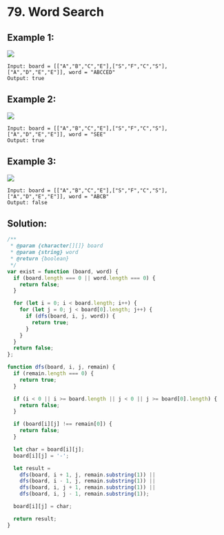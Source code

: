 # 79. Word Search

## Example 1:

![](https://assets.leetcode.com/uploads/2020/10/15/word1.jpg)

    Input: board = [["A","B","C","E"],["S","F","C","S"],["A","D","E","E"]], word = "ABCCED"
    Output: true

## Example 2:

![](https://assets.leetcode.com/uploads/2020/10/15/word2.jpg)

    Input: board = [["A","B","C","E"],["S","F","C","S"],["A","D","E","E"]], word = "SEE"
    Output: true

## Example 3:

![](https://assets.leetcode.com/uploads/2020/10/15/word3.jpg)

    Input: board = [["A","B","C","E"],["S","F","C","S"],["A","D","E","E"]], word = "ABCB"
    Output: false

## Solution:

```javascript
/**
 * @param {character[][]} board
 * @param {string} word
 * @return {boolean}
 */
var exist = function (board, word) {
  if (board.length === 0 || word.length === 0) {
    return false;
  }

  for (let i = 0; i < board.length; i++) {
    for (let j = 0; j < board[0].length; j++) {
      if (dfs(board, i, j, word)) {
        return true;
      }
    }
  }
  return false;
};

function dfs(board, i, j, remain) {
  if (remain.length === 0) {
    return true;
  }

  if (i < 0 || i >= board.length || j < 0 || j >= board[0].length) {
    return false;
  }

  if (board[i][j] !== remain[0]) {
    return false;
  }

  let char = board[i][j];
  board[i][j] = '-';

  let result =
    dfs(board, i + 1, j, remain.substring(1)) ||
    dfs(board, i - 1, j, remain.substring(1)) ||
    dfs(board, i, j + 1, remain.substring(1)) ||
    dfs(board, i, j - 1, remain.substring(1));

  board[i][j] = char;

  return result;
}
```
